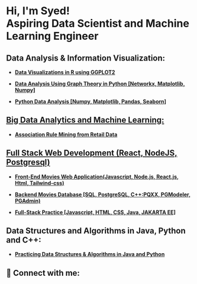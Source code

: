 <h1>Hi, I'm Syed! <br/> Aspiring Data Scientist and Machine Learning Engineer</h1>

<h2>Data Analysis & Information Visualization:</h2>

  - <b><a href="https://github.com/Syed-A-Naqvi/information_visualization_R.git">Data Visualizations in R using GGPLOT2
    
  - <b><a href="https://github.com/Syed-A-Naqvi/graphTheory_dataAnalysis_python.git">Data Analysis Using Graph Theory in Python [Networkx, Matplotlib, Numpy]
    
  - <b><a href="https://github.com/Syed-A-Naqvi/dataAnalysis_python.git">Python Data Analysis [Numpy, Matplotlib, Pandas, Seaborn]
    

<h2>Big Data Analytics and Machine Learning:</h2>

  - <b><a href="https://github.com/Syed-A-Naqvi/retail_data_mining.git">Association Rule Mining from Retail Data
    
<h2>Full Stack Web Development (React, NodeJS, Postgresql)</h2>

  - <b><a href="https://github.com/Syed-A-Naqvi/Frontend_Web_Development.git">Front-End Movies Web Application(Javascript, Node.js, React.js, Html, Tailwind-css)</a></b>

  - <b><a href="https://github.com/Syed-A-Naqvi/postgress_movies_RDBMS.git"> Backend Movies Database [SQL, PostgreSQL, C++:PQXX, PGModeler, PGAdmin)</a></b>

  - <b><a href="https://github.com/Syed-A-Naqvi/fullStack_development.git
"> Full-Stack Practice [Javascript, HTML, CSS, Java, JAKARTA EE] </a></b>

<h2>Data Structures and Algorithms in Java, Python and C++:</h2>
  
  - <b><a href="https://github.com/Syed-A-Naqvi/DataStructs_and_Algos.git">Practicing Data Structures & Algorithms in Java and Python</a></b>  

<h2> 🤳 Connect with me:</h2>


<!--

Here are some ideas to get you started:

- 🔭 I’m currently working on ...
- 🌱 I’m currently learning ...
- 👯 I’m looking to collaborate on ...
- 🤔 I’m looking for help with ...
- 💬 Ask me about ...
- 📫 How to reach me: ...
- 😄 Pronouns: ...
- ⚡ Fun fact: ...
-->
